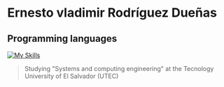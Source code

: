 # Ernesto vladimir Rodríguez Dueñas

## Programming languages
[![My Skills](https://skillicons.dev/icons?i=js,html,css,ruby,php)](https://skillicons.dev)

> Studying "Systems and computing engineering" at the Tecnology University of El Salvador (UTEC)
